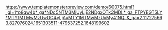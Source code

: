 https://www.templatemonsterpreview.com/demo/60075.html?_gl=1*p8qw4b*_ga*NDc5NTM3MjUyLjE2NDgxOTk2MDI.*_ga_FTPYEGT5LY*MTY1MTMwMzUwOC4yLjAuMTY1MTMwMzUxMy41NQ..&_ga=2.117275663.827076024.1651303511-479537252.1648199602
